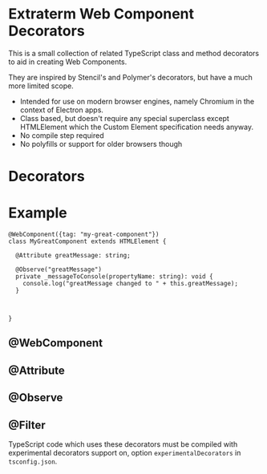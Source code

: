 Extraterm Web Component Decorators
==================================

This is a small collection of related TypeScript class and method decorators to aid in creating Web Components.

They are inspired by Stencil's and Polymer's decorators, but have a much more limited scope.

* Intended for use on modern browser engines, namely Chromium in the context of Electron apps.
* Class based, but doesn't require any special superclass except HTMLElement which the Custom Element specification needs anyway.
* No compile step required
* No polyfills or support for older browsers though


Decorators
==========

Example
=======

```
@WebComponent({tag: "my-great-component"})
class MyGreatComponent extends HTMLElement {

  @Attribute greatMessage: string;

  @Observe("greatMessage")
  private _messageToConsole(propertyName: string): void {
    console.log("greatMessage changed to " + this.greatMessage);
  }



}
```


@WebComponent
-------------


@Attribute
----------


@Observe
--------


@Filter
-------





TypeScript code which uses these decorators must be compiled with experimental decorators support on, option `experimentalDecorators` in `tsconfig.json`.
